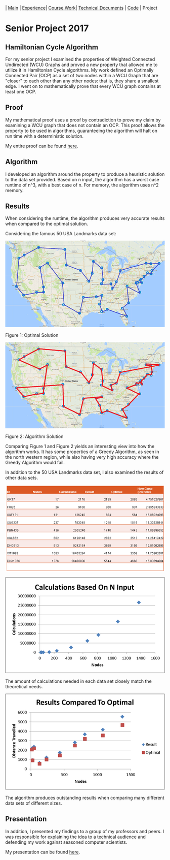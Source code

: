 | [Main](README.md) | [Experience](Experience.md)| [Course Work](Courses.md)| [Technical Documents](Technical.md) | [Code](Code.md) | Project

# Senior Project 2017

## Hamiltonian Cycle Algorithm

For my senior project I examined the properties of Weighted Connected Undirected (WCU) Graphs and proved a new property that allowed me to utilize it in Hamiltonian Cycle algorithms. My work defined an Optimally Connected Pair (OCP) as a set of two nodes within a WCU Graph that are "closer" to each other than any other nodes: that is, they share a smallest edge. I went on to mathematically prove that every WCU graph contains at least one OCP.

## Proof

My mathematical proof uses a proof by contradiction to prove my claim by examining a WCU graph that does not contain an OCP. This proof allows the property to be used in algorithms, guaranteeing the algorithm will halt on run time with a deterministic solution.

My entire proof can be found [here](ocp.pdf).

## Algorithm

I developed an algorithm around the property to produce a heuristic solution to the data set provided. Based on n input, the algorithm has a worst case runtime of n^3, with a best case of n. For memory, the algorithm uses n^2 memory. 

## Results

When considering the runtime, the algorithm produces very accurate results when compared to the optimal solution.

Considering the famous 50 USA Landmarks data set:

![solution](solution.png)

Figure 1: Optimal Solution

![solution](ocpsolution.png)

Figure 2: Algorithm Solution

Comparing Figure 1 and Figure 2 yields an interesting view into how the algorithm works. It has some properties of a Greedy Algorithm, as seen in the north western region, while also having very high accuracy where the Greedy Algorithm would fail.

In addition to the 50 USA Landmarks data set, I also examined the results of other data sets.

![datasets](datasets.png)

![datasets](calculations.png)

The amount of calculations needed in each data set closely match the theoretical needs.

![datasets](results.png)

The algorithm produces outstanding results when comparing many different data sets of different sizes.

## Presentation

In addition, I presented my findings to a group of my professors and peers. I was responsible for explaining the idea to a technical audience and defending my work against seasoned computer scientists.

My presentation can be found [here](ocppdf.pdf).
